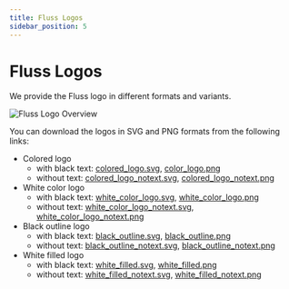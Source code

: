 ```yaml
---
title: Fluss Logos
sidebar_position: 5
---
```


# Fluss Logos

We provide the Fluss logo in different formats and variants.

![Fluss Logo Overview](@site/static/img/logo/logo_overview.jpg)

You can download the logos in SVG and PNG formats from the following links:

- Colored logo
  - with black text: [colored_logo.svg](pathname:///img/logo/svg/colored_logo.svg), [color_logo.png](pathname:///img/logo/png/colored_logo.png)
  - without text: [colored_logo_notext.svg](pathname:///img/logo/svg/colored_logo_notext.svg), [colored_logo_notext.png](pathname:///img/logo/png/colored_logo_notext.png)
- White color logo
  - with black text: [white_color_logo.svg](pathname:///img/logo/svg/white_color_logo.svg), [white_color_logo.png](pathname:///img/logo/png/white_color_logo.png)
  - without text: [white_color_logo_notext.svg](pathname:///img/logo/svg/white_color_logo_notext.svg), [white_color_logo_notext.png](pathname:///img/logo/png/white_color_logo_notext.png)
- Black outline logo
  - with black text: [black_outline.svg](pathname:///img/logo/svg/black_outline.svg), [black_outline.png](pathname:///img/logo/png/black_outline.png)
  - without text: [black_outline_notext.svg](pathname:///img/logo/svg/black_outline_notext.svg), [black_outline_notext.png](pathname:///img/logo/png/black_outline_notext.png)
- White filled logo
  - with black text: [white_filled.svg](pathname:///img/logo/svg/white_filled.svg), [white_filled.png](pathname:///img/logo/png/white_filled.png)
  - without text: [white_filled_notext.svg](pathname:///img/logo/svg/white_filled_notext.svg), [white_filled_notext.png](pathname:///img/logo/png/white_filled_notext.png)








